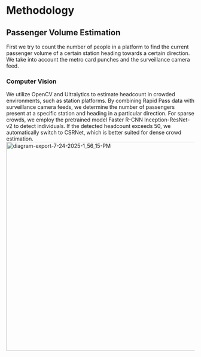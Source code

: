 # Methodology

## Passenger Volume Estimation

First we try to count the number of people in a platform to find the current passenger volume of a certain station heading towards a certain direction. We take into account the metro card punches and the surveillance camera feed.

### Computer Vision

We utilize OpenCV and Ultralytics to estimate headcount in crowded environments, such as station platforms. By combining Rapid Pass data with surveillance camera feeds, we determine the number of passengers present at a specific 
station and heading in a particular direction. For sparse crowds, we employ the pretrained model Faster R-CNN Inception-ResNet-v2 to detect individuals. If the detected headcount exceeds 50, we automatically switch to CSRNet, 
which is better suited for dense crowd estimation.<img width="1478" height="559" alt="diagram-export-7-24-2025-1_56_15-PM" src="https://github.com/user-attachments/assets/a7a7a67b-a221-4951-bcca-0f2a669c1c3f" />


